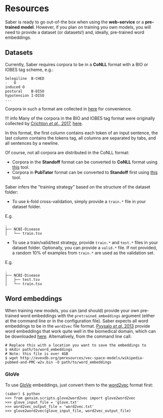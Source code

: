# Resources

Saber is ready to go out-of-the box when using the __web-service__ or a __pre-trained model__. However, if you plan on training you own models, you will need to provide a dataset (or datasets!) and, ideally, pre-trained word embeddings.

## Datasets

Currently, Saber requires corpora to be in a **CoNLL** format with a BIO or IOBES tag scheme, e.g.:

```
Selegiline	B-CHED
-	O
induced	O
postural	B-DISO
hypotension	I-DISO
...
```

Corpora in such a format are collected in [here](https://github.com/BaderLab/Biomedical-Corpora) for convenience.

!!! info
      Many of the corpora in the BIO and IOBES tag format were originally collected by [Crichton _et al_., 2017](https://doi.org/10.1186/s12859-017-1776-8), [here](https://github.com/cambridgeltl/MTL-Bioinformatics-2016).

In this format, the first column contains each token of an input sentence, the last column contains the tokens tag, all columns are separated by tabs, and all sentences by a newline.

Of course, not all corpora are distributed in the CoNLL format:

- Corpora in the **Standoff** format can be converted to **CoNLL** format using [this](https://github.com/spyysalo/standoff2conll) tool.
- Corpora in **PubTator** format can be converted to **Standoff** first using [this](https://github.com/spyysalo/pubtator) tool.

Saber infers the "training strategy" based on the structure of the dataset folder:

- To use k-fold cross-validation, simply provide a `train.*` file in your dataset folder.

E.g.
```
.
├── NCBI-Disease
│   └── train.tsv
```

- To use a train/valid/test strategy, provide `train.*` and `test.*` files in your dataset folder. Optionally, you can provide a `valid.*` file. If not provided, a random 10% of examples from `train.*` are used as the validation set.

E.g.
```
.
├── NCBI-Disease
│   ├── test.tsv
│   └── train.tsv
```

## Word embeddings

When training new models, you can (and should) provide your own pre-trained word embeddings with the `pretrained_embeddings` argument (either at the command line or in the configuration file). Saber expects all word embeddings to be in the `word2vec` file format. [Pyysalo _et al_. 2013](https://pdfs.semanticscholar.org/e2f2/8568031e1902d4f8ee818261f0f2c20de6dd.pdf) provide word embeddings that work quite well in the biomedical domain, which can be downloaded [here](http://bio.nlplab.org). Alternatively, from the command line call:

```
# Replace this with a location you want to save the embeddings to
$ mkdir path/to/word_embeddings
# Note: this file is over 4GB
$ wget http://evexdb.org/pmresources/vec-space-models/wikipedia-pubmed-and-PMC-w2v.bin -O path/to/word_embeddings
```

### GloVe

To use [GloVe](https://nlp.stanford.edu/projects/glove/) embeddings, just convert them to the [word2vec](https://code.google.com/archive/p/word2vec/) format first:

```
(saber) $ python
>>> from gensim.scripts.glove2word2vec import glove2word2vec
>>> glove_input_file = 'glove.txt'
>>> word2vec_output_file = 'word2vec.txt'
>>> glove2word2vec(glove_input_file, word2vec_output_file)
```
